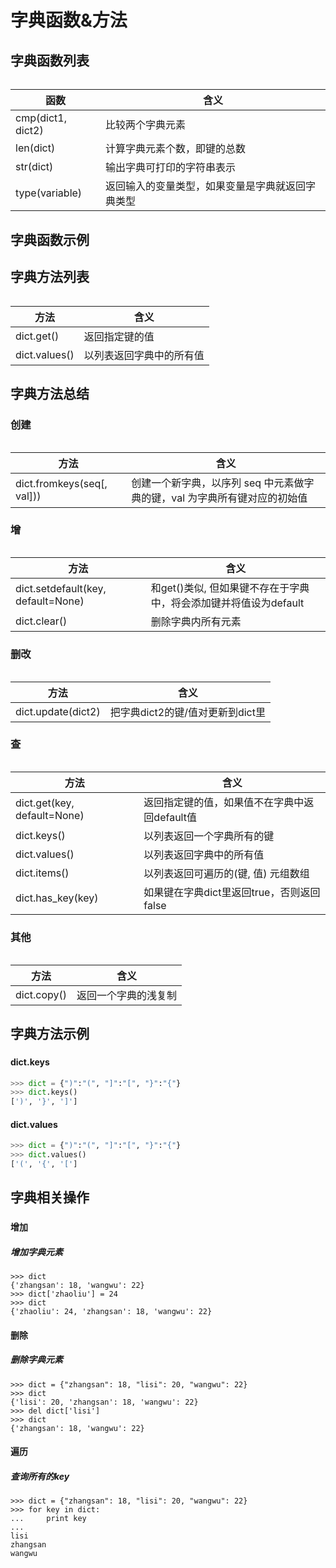 # 字典函数&方法

## 字典函数列表

######  

|函数                       |含义                                   |
|---------------------------|---------------------------------------|
|cmp(dict1, dict2)          |比较两个字典元素                       |
|len(dict)                  |计算字典元素个数，即键的总数           |
|str(dict)                  |输出字典可打印的字符串表示             |
|type(variable)             |返回输入的变量类型，如果变量是字典就返回字典类型   |


## 字典函数示例


## 字典方法列表

###### 

|方法                       |含义                                   |
|--------------------------|---------------------------------------|
|dict.get() 				|返回指定键的值 	|
|dict.values()              |以列表返回字典中的所有值               |


## 字典方法总结

### 创建

######  

|方法                       |含义                                   |
|---------------------------|---------------------------------------|
|dict.fromkeys(seq[, val])) |创建一个新字典，以序列 seq 中元素做字典的键，val 为字典所有键对应的初始值 |


### 增

######  

|方法                       |含义                                   |
|---------------------------|---------------------------------------|
|dict.setdefault(key, default=None) |和get()类似, 但如果键不存在于字典中，将会添加键并将值设为default   |
|dict.clear()               |删除字典内所有元素                     |


### 删改

######  

|方法                       |含义                                   |
|---------------------------|---------------------------------------|
|dict.update(dict2)         |把字典dict2的键/值对更新到dict里       |


### 查

######  

|方法                       |含义                                   |
|---------------------------|---------------------------------------|
|dict.get(key, default=None)|返回指定键的值，如果值不在字典中返回default值  |
|dict.keys()                |以列表返回一个字典所有的键             |
|dict.values()              |以列表返回字典中的所有值               |
|dict.items()               |以列表返回可遍历的(键, 值) 元组数组    |
|dict.has_key(key)          |如果键在字典dict里返回true，否则返回false  |


### 其他

######  

|方法                       |含义                                   |
|---------------------------|---------------------------------------|
|dict.copy()                |返回一个字典的浅复制                   |


## 字典方法示例

###  

#### dict.keys

```python
>>> dict = {")":"(", "]":"[", "}":"{"}
>>> dict.keys()
[')', '}', ']']
```


#### dict.values 

```python
>>> dict = {")":"(", "]":"[", "}":"{"}
>>> dict.values()
['(', '{', '[']
```


## 字典相关操作

###  

#### 增加

##### 增加字典元素

```
>>> dict
{'zhangsan': 18, 'wangwu': 22}
>>> dict['zhaoliu'] = 24
>>> dict
{'zhaoliu': 24, 'zhangsan': 18, 'wangwu': 22}
```


#### 删除

##### 删除字典元素

```
>>> dict = {"zhangsan": 18, "lisi": 20, "wangwu": 22}
>>> dict
{'lisi': 20, 'zhangsan': 18, 'wangwu': 22}
>>> del dict['lisi']
>>> dict
{'zhangsan': 18, 'wangwu': 22}
```


#### 遍历

##### 查询所有的key

```
>>> dict = {"zhangsan": 18, "lisi": 20, "wangwu": 22}
>>> for key in dict:
...     print key
...
lisi
zhangsan
wangwu
```










